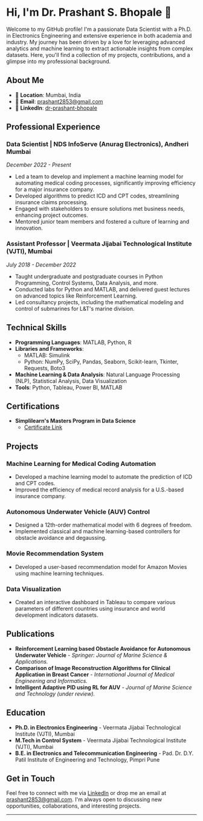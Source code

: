 # Hi, I'm Dr. Prashant S. Bhopale 👋

Welcome to my GitHub profile! I'm a passionate Data Scientist with a Ph.D. in Electronics Engineering and extensive experience in both academia and industry. My journey has been driven by a love for leveraging advanced analytics and machine learning to extract actionable insights from complex datasets. Here, you'll find a collection of my projects, contributions, and a glimpse into my professional background.

## About Me

- 📍 **Location**: Mumbai, India
- 📧 **Email**: [prashant2853@gmail.com](mailto:prashant2853@gmail.com)
- 🔗 **LinkedIn**: [dr-prashant-bhopale](https://www.linkedin.com/in/dr-prashant-bhopale-14385038)

## Professional Experience

### Data Scientist | NDS InfoServe (Anurag Electronics), Andheri Mumbai
*December 2022 - Present*

- Led a team to develop and implement a machine learning model for automating medical coding processes, significantly improving efficiency for a major insurance company.
- Developed algorithms to predict ICD and CPT codes, streamlining insurance claims processing.
- Engaged with stakeholders to ensure solutions met business needs, enhancing project outcomes.
- Mentored junior team members and fostered a culture of learning and innovation.

### Assistant Professor | Veermata Jijabai Technological Institute (VJTI), Mumbai
*July 2018 - December 2022*

- Taught undergraduate and postgraduate courses in Python Programming, Control Systems, Data Analysis, and more.
- Conducted labs for Python and MATLAB, and delivered guest lectures on advanced topics like Reinforcement Learning.
- Led consultancy projects, including the mathematical modeling and control of submarines for L&T's marine division.

## Technical Skills

- **Programming Languages**: MATLAB, Python, R
- **Libraries and Frameworks**:
  - MATLAB: Simulink
  - Python: NumPy, SciPy, Pandas, Seaborn, Scikit-learn, Tkinter, Requests, Boto3
- **Machine Learning & Data Analysis**: Natural Language Processing (NLP), Statistical Analysis, Data Visualization
- **Tools**: Python, Tableau, Power BI, MATLAB 

## Certifications

- **Simplilearn's Masters Program in Data Science**
  - [Certificate Link](https://success.simplilearn.com/77911651)

## Projects

### Machine Learning for Medical Coding Automation
- Developed a machine learning model to automate the prediction of ICD and CPT codes.
- Improved the efficiency of medical record analysis for a U.S.-based insurance company.

### Autonomous Underwater Vehicle (AUV) Control
- Designed a 12th-order mathematical model with 6 degrees of freedom.
- Implemented classical and machine learning-based controllers for obstacle avoidance and degaussing.

### Movie Recommendation System
- Developed a user-based recommendation model for Amazon Movies using machine learning techniques.

### Data Visualization
- Created an interactive dashboard in Tableau to compare various parameters of different countries using insurance and world development indicators datasets.

## Publications

- **Reinforcement Learning based Obstacle Avoidance for Autonomous Underwater Vehicle** - *Springer: Journal of Marine Science & Applications.*
- **Comparison of Image Reconstruction Algorithms for Clinical Application in Breast Cancer** - *International Journal of Medical Engineering and Informatics.*
- **Intelligent Adaptive PID using RL for AUV** - *Journal of Marine Science and Technology (under review).*

## Education

- **Ph.D. in Electronics Engineering** - Veermata Jijabai Technological Institute (VJTI), Mumbai
- **M.Tech in Control System** - Veermata Jijabai Technological Institute (VJTI), Mumbai
- **B.E. in Electronics and Telecommunication Engineering** - Pad. Dr. D.Y. Patil Institute of Engineering and Technology, Pimpri Pune

## Get in Touch

Feel free to connect with me via [LinkedIn](https://www.linkedin.com/in/dr-prashant-bhopale-14385038) or drop me an email at [prashant2853@gmail.com](mailto:prashant2853@gmail.com). I'm always open to discussing new opportunities, collaborations, and interesting projects.

---



